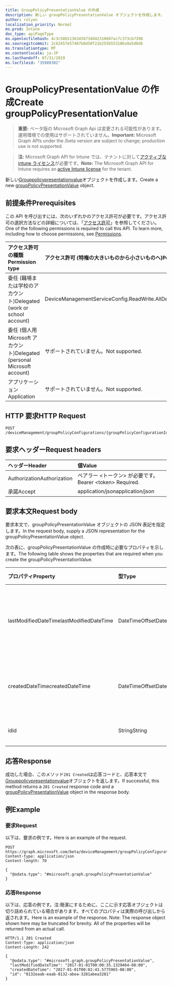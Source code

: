 ```yaml
---
title: GroupPolicyPresentationValue の作成
description: 新しい groupPolicyPresentationValue オブジェクトを作成します。
author: rolyon
localization_priority: Normal
ms.prod: Intune
doc_type: apiPageType
ms.openlocfilehash: 4c3c50b5136345673dd42310607ac7c373cb7398
ms.sourcegitcommit: 2c62457e57467b8d50f21b255b553106a9a5d8d6
ms.translationtype: MT
ms.contentlocale: ja-JP
ms.lasthandoff: 07/31/2019
ms.locfileid: "35989302"
---
```

# <a name="create-grouppolicypresentationvalue"></a><span data-ttu-id="518ab-103">GroupPolicyPresentationValue の作成</span><span class="sxs-lookup"><span data-stu-id="518ab-103">Create groupPolicyPresentationValue</span></span>

> <span data-ttu-id="518ab-104">**重要:** ベータ版の Microsoft Graph Api は変更される可能性があります。運用環境での使用はサポートされていません。</span><span class="sxs-lookup"><span data-stu-id="518ab-104">**Important:** Microsoft Graph APIs under the /beta version are subject to change; production use is not supported.</span></span>

> <span data-ttu-id="518ab-105">**注:** Microsoft Graph API for Intune では、テナントに対して[アクティブな intune ライセンス](https://go.microsoft.com/fwlink/?linkid=839381)が必要です。</span><span class="sxs-lookup"><span data-stu-id="518ab-105">**Note:** The Microsoft Graph API for Intune requires an [active Intune license](https://go.microsoft.com/fwlink/?linkid=839381) for the tenant.</span></span>

<span data-ttu-id="518ab-106">新しい[Grouppolicypresentationvalue](../resources/intune-grouppolicy-grouppolicypresentationvalue.md)オブジェクトを作成します。</span><span class="sxs-lookup"><span data-stu-id="518ab-106">Create a new [groupPolicyPresentationValue](../resources/intune-grouppolicy-grouppolicypresentationvalue.md) object.</span></span>

## <a name="prerequisites"></a><span data-ttu-id="518ab-107">前提条件</span><span class="sxs-lookup"><span data-stu-id="518ab-107">Prerequisites</span></span>
<span data-ttu-id="518ab-p101">この API を呼び出すには、次のいずれかのアクセス許可が必要です。アクセス許可の選択方法などの詳細については、「[アクセス許可](/graph/permissions-reference)」を参照してください。</span><span class="sxs-lookup"><span data-stu-id="518ab-p101">One of the following permissions is required to call this API. To learn more, including how to choose permissions, see [Permissions](/graph/permissions-reference).</span></span>

|<span data-ttu-id="518ab-110">アクセス許可の種類</span><span class="sxs-lookup"><span data-stu-id="518ab-110">Permission type</span></span>|<span data-ttu-id="518ab-111">アクセス許可 (特権の大きいものから小さいものへ)</span><span class="sxs-lookup"><span data-stu-id="518ab-111">Permissions (from most to least privileged)</span></span>|
|:---|:---|
|<span data-ttu-id="518ab-112">委任 (職場または学校のアカウント)</span><span class="sxs-lookup"><span data-stu-id="518ab-112">Delegated (work or school account)</span></span>|<span data-ttu-id="518ab-113">DeviceManagementServiceConfig.ReadWrite.All</span><span class="sxs-lookup"><span data-stu-id="518ab-113">DeviceManagementServiceConfig.ReadWrite.All</span></span>|
|<span data-ttu-id="518ab-114">委任 (個人用 Microsoft アカウント)</span><span class="sxs-lookup"><span data-stu-id="518ab-114">Delegated (personal Microsoft account)</span></span>|<span data-ttu-id="518ab-115">サポートされていません。</span><span class="sxs-lookup"><span data-stu-id="518ab-115">Not supported.</span></span>|
|<span data-ttu-id="518ab-116">アプリケーション</span><span class="sxs-lookup"><span data-stu-id="518ab-116">Application</span></span>|<span data-ttu-id="518ab-117">サポートされていません。</span><span class="sxs-lookup"><span data-stu-id="518ab-117">Not supported.</span></span>|

## <a name="http-request"></a><span data-ttu-id="518ab-118">HTTP 要求</span><span class="sxs-lookup"><span data-stu-id="518ab-118">HTTP Request</span></span>
<!-- {
  "blockType": "ignored"
}
-->
``` http
POST /deviceManagement/groupPolicyConfigurations/{groupPolicyConfigurationId}/definitionValues/{groupPolicyDefinitionValueId}/presentationValues
```

## <a name="request-headers"></a><span data-ttu-id="518ab-119">要求ヘッダー</span><span class="sxs-lookup"><span data-stu-id="518ab-119">Request headers</span></span>
|<span data-ttu-id="518ab-120">ヘッダー</span><span class="sxs-lookup"><span data-stu-id="518ab-120">Header</span></span>|<span data-ttu-id="518ab-121">値</span><span class="sxs-lookup"><span data-stu-id="518ab-121">Value</span></span>|
|:---|:---|
|<span data-ttu-id="518ab-122">Authorization</span><span class="sxs-lookup"><span data-stu-id="518ab-122">Authorization</span></span>|<span data-ttu-id="518ab-123">ベアラー &lt;トークン&gt; が必要です。</span><span class="sxs-lookup"><span data-stu-id="518ab-123">Bearer &lt;token&gt; Required.</span></span>|
|<span data-ttu-id="518ab-124">承諾</span><span class="sxs-lookup"><span data-stu-id="518ab-124">Accept</span></span>|<span data-ttu-id="518ab-125">application/json</span><span class="sxs-lookup"><span data-stu-id="518ab-125">application/json</span></span>|

## <a name="request-body"></a><span data-ttu-id="518ab-126">要求本文</span><span class="sxs-lookup"><span data-stu-id="518ab-126">Request body</span></span>
<span data-ttu-id="518ab-127">要求本文で、groupPolicyPresentationValue オブジェクトの JSON 表記を指定します。</span><span class="sxs-lookup"><span data-stu-id="518ab-127">In the request body, supply a JSON representation for the groupPolicyPresentationValue object.</span></span>

<span data-ttu-id="518ab-128">次の表に、groupPolicyPresentationValue の作成時に必要なプロパティを示します。</span><span class="sxs-lookup"><span data-stu-id="518ab-128">The following table shows the properties that are required when you create the groupPolicyPresentationValue.</span></span>

|<span data-ttu-id="518ab-129">プロパティ</span><span class="sxs-lookup"><span data-stu-id="518ab-129">Property</span></span>|<span data-ttu-id="518ab-130">型</span><span class="sxs-lookup"><span data-stu-id="518ab-130">Type</span></span>|<span data-ttu-id="518ab-131">説明</span><span class="sxs-lookup"><span data-stu-id="518ab-131">Description</span></span>|
|:---|:---|:---|
|<span data-ttu-id="518ab-132">lastModifiedDateTime</span><span class="sxs-lookup"><span data-stu-id="518ab-132">lastModifiedDateTime</span></span>|<span data-ttu-id="518ab-133">DateTimeOffset</span><span class="sxs-lookup"><span data-stu-id="518ab-133">DateTimeOffset</span></span>|<span data-ttu-id="518ab-134">オブジェクトが最後に変更された日付と時刻。</span><span class="sxs-lookup"><span data-stu-id="518ab-134">The date and time the object was last modified.</span></span>|
|<span data-ttu-id="518ab-135">createdDateTime</span><span class="sxs-lookup"><span data-stu-id="518ab-135">createdDateTime</span></span>|<span data-ttu-id="518ab-136">DateTimeOffset</span><span class="sxs-lookup"><span data-stu-id="518ab-136">DateTimeOffset</span></span>|<span data-ttu-id="518ab-137">オブジェクトが作成された日付と時刻。</span><span class="sxs-lookup"><span data-stu-id="518ab-137">The date and time the object was created.</span></span>|
|<span data-ttu-id="518ab-138">id</span><span class="sxs-lookup"><span data-stu-id="518ab-138">id</span></span>|<span data-ttu-id="518ab-139">String</span><span class="sxs-lookup"><span data-stu-id="518ab-139">String</span></span>|<span data-ttu-id="518ab-140">エンティティのキー。</span><span class="sxs-lookup"><span data-stu-id="518ab-140">Key of the entity.</span></span>|



## <a name="response"></a><span data-ttu-id="518ab-141">応答</span><span class="sxs-lookup"><span data-stu-id="518ab-141">Response</span></span>
<span data-ttu-id="518ab-142">成功した場合、このメソッド`201 Created`は応答コードと、応答本文で[Grouppolicypresentationvalue](../resources/intune-grouppolicy-grouppolicypresentationvalue.md)オブジェクトを返します。</span><span class="sxs-lookup"><span data-stu-id="518ab-142">If successful, this method returns a `201 Created` response code and a [groupPolicyPresentationValue](../resources/intune-grouppolicy-grouppolicypresentationvalue.md) object in the response body.</span></span>

## <a name="example"></a><span data-ttu-id="518ab-143">例</span><span class="sxs-lookup"><span data-stu-id="518ab-143">Example</span></span>

### <a name="request"></a><span data-ttu-id="518ab-144">要求</span><span class="sxs-lookup"><span data-stu-id="518ab-144">Request</span></span>
<span data-ttu-id="518ab-145">以下は、要求の例です。</span><span class="sxs-lookup"><span data-stu-id="518ab-145">Here is an example of the request.</span></span>
``` http
POST https://graph.microsoft.com/beta/deviceManagement/groupPolicyConfigurations/{groupPolicyConfigurationId}/definitionValues/{groupPolicyDefinitionValueId}/presentationValues
Content-type: application/json
Content-length: 70

{
  "@odata.type": "#microsoft.graph.groupPolicyPresentationValue"
}
```

### <a name="response"></a><span data-ttu-id="518ab-146">応答</span><span class="sxs-lookup"><span data-stu-id="518ab-146">Response</span></span>
<span data-ttu-id="518ab-p102">以下は、応答の例です。注:簡潔にするために、ここに示す応答オブジェクトは切り詰められている場合があります。すべてのプロパティは実際の呼び出しから返されます。</span><span class="sxs-lookup"><span data-stu-id="518ab-p102">Here is an example of the response. Note: The response object shown here may be truncated for brevity. All of the properties will be returned from an actual call.</span></span>
``` http
HTTP/1.1 201 Created
Content-Type: application/json
Content-Length: 242

{
  "@odata.type": "#microsoft.graph.groupPolicyPresentationValue",
  "lastModifiedDateTime": "2017-01-01T00:00:35.1329464-08:00",
  "createdDateTime": "2017-01-01T00:02:43.5775965-08:00",
  "id": "8132eaab-eaab-8132-abea-3281abea3281"
}
```






